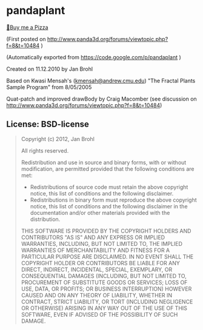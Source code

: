 pandaplant
==========

[🍕Buy me a Pizza](https://www.buymeacoffee.com/janbrohl>)

(First posted on http://www.panda3d.org/forums/viewtopic.php?f=8&t=10484 )

(Automatically exported from https://code.google.com/p/pandaplant )

Created on 11.12.2010 by Jan Brohl

Based on Kwasi Mensah's (kmensah@andrew.cmu.edu)
"The Fractal Plants Sample Program" from 8/05/2005

Quat-patch and improved drawBody by Craig Macomber
(see discussion on http://www.panda3d.org/forums/viewtopic.php?f=8&t=10484)

License: BSD-license
--------------------

>Copyright (c) 2012, Jan Brohl
>
>All rights reserved.
>
>Redistribution and use in source and binary forms, with or without modification, are permitted provided that the following conditions are met:
>    *  Redistributions of source code must retain the above copyright notice, this list of conditions and the following disclaimer.
>    *  Redistributions in binary form must reproduce the above copyright notice, this list of conditions and the following disclaimer in the documentation and/or other materials provided with the distribution.
>
>THIS SOFTWARE IS PROVIDED BY THE COPYRIGHT HOLDERS AND CONTRIBUTORS "AS IS" AND ANY EXPRESS OR IMPLIED WARRANTIES, INCLUDING, BUT NOT LIMITED TO, THE IMPLIED WARRANTIES OF MERCHANTABILITY AND FITNESS FOR A PARTICULAR PURPOSE ARE DISCLAIMED. IN NO EVENT SHALL THE COPYRIGHT HOLDER OR CONTRIBUTORS BE LIABLE FOR ANY DIRECT, INDIRECT, INCIDENTAL, SPECIAL, EXEMPLARY, OR CONSEQUENTIAL DAMAGES (INCLUDING, BUT NOT LIMITED TO, PROCUREMENT OF SUBSTITUTE GOODS OR SERVICES; LOSS OF USE, DATA, OR PROFITS; OR BUSINESS INTERRUPTION) HOWEVER CAUSED AND ON ANY THEORY OF LIABILITY, WHETHER IN CONTRACT, STRICT LIABILITY, OR TORT (INCLUDING NEGLIGENCE OR OTHERWISE) ARISING IN ANY WAY OUT OF THE USE OF THIS SOFTWARE, EVEN IF ADVISED OF THE POSSIBILITY OF SUCH DAMAGE.
